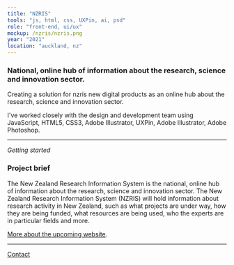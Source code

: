 ```yaml
---
title: "NZRIS"
tools: "js, html, css, UXPin, ai, psd"
role: "front-end, ui/ux"
mockup: /nzris/nzris.png
year: "2021"
location: "auckland, nz"
---
```


### National, online hub of information about the research, science and innovation sector.

Creating a solution for nzris new digital products as an online hub about the research, science and innovation sector.

I've worked closely with the design and development team using JavaScript, HTML5, CSS3, Adobe Illustrator, UXPin, Adobe Illustrator, Adobe Photoshop.

---

_Getting started_

### Project brief

The New Zealand Research Information System is the national, online hub of information about the research, science and innovation sector. The New Zealand Research Information System (NZRIS) will hold information about research activity in New Zealand, such as what projects are under way, how they are being funded, what resources are being used, who the experts are in particular fields and more.

[More about the upcoming website](https://www.mbie.govt.nz/science-and-technology/science-and-innovation/research-and-data/nzris/).

---

[Contact](mailto:hello@erindhoxha.dev)
